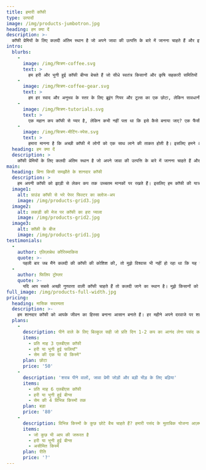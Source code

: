 ```yaml
---
title: हमारी कॉफी
type: उत्पादों
image: /img/products-jumbotron.jpg
heading: हम क्या दें
description: >-
  कॉफी प्रेमियों के लिए कलदी अंतिम स्थान है जो अपने जावा की उत्पत्ति के बारे में जानना चाहते हैं और इसे उगाने वाले किसानों का समर्थन करना चाहते हैं। हम कॉफी उत्पादन, रोस्टिंग और ब्रूइंग को गंभीरता से लेते हैं और हमें उस ज्ञान को किसी को भी पास करने में खुशी होती है।
intro:
  blurbs:
    - 
      image: /img/चित्रण-coffee.svg
      text: >
        हम हरी और भुनी हुई कॉफी बीन्स बेचते हैं जो सीधे स्वतंत्र किसानों और कृषि सहकारी समितियों से प्राप्त की जाती हैं। हमें पर्यावरण और स्थानीय समुदायों की बहुत देखभाल के साथ उगाई जाने वाली विभिन्न प्रकार की कॉफी बीन्स की पेशकश करते हुए गर्व हो रहा है। हमारी पोस्ट देखें या वर्तमान उपलब्धता के लिए सीधे हमसे संपर्क करें।
    - 
      image: /img/चित्रण-coffee-gear.svg
      text: >
        हम हर स्वाद और अनुभव के स्तर के लिए ब्रूइंग गियर और टूल्स का एक छोटा, लेकिन सावधानीपूर्वक क्यूरेटेड चयन प्रदान करते हैं। कोई फर्क नहीं पड़ता कि आप अपनी खुद की फलियाँ भूनते हैं या सिर्फ अपना पहला फ्रेंच प्रेस खरीदा है, आपको हमारी दुकान में प्यार करने के लिए एक गैजेट मिलेगा।
    - 
      image: /img/चित्रण-tutorials.svg
      text: >
        एक महान कप कॉफी से प्यार है, लेकिन कभी नहीं पता था कि इसे कैसे बनाया जाए? एक फैंसी नया Chemex खरीदा लेकिन इसका उपयोग करने का कोई सुराग नहीं है? चिंता न करें, हम यहां मदद करने के लिए हैं। कॉफी को भूनने और शराब बनाने के बारे में आप जो कुछ भी जानना चाहते हैं, उसके बारे में जानने के लिए आप हमारे बरिस्ता के साथ एक कस्टम 1-ऑन-1 परामर्श शेड्यूल कर सकते हैं। विवरण के लिए हमें ईमेल करें या स्टोर को कॉल करें।
    - 
      image: /img/चित्रण-मीटिंग-स्पेस.svg
      text: >
        हमारा मानना है कि अच्छी कॉफी में लोगों को एक साथ लाने की ताकत होती है। इसलिए हमने अपनी दुकान के एक कोने को एक आरामदायक बैठक स्थान में बदलने का फैसला किया जहां आप साथी कॉफी प्रेमियों के साथ घूम सकते हैं और कॉफी बनाने की तकनीक के बारे में जान सकते हैं। वहां प्रदर्शित सभी कलाकृतियां बिक्री के लिए हैं। आपके द्वारा भुगतान की जाने वाली पूरी कीमत कलाकार को जाती है।
  heading: हम क्या दें
  description: >
    कॉफी प्रेमियों के लिए कलदी अंतिम स्थान है जो अपने जावा की उत्पत्ति के बारे में जानना चाहते हैं और इसे उगाने वाले किसानों का समर्थन करना चाहते हैं। हम कॉफी उत्पादन, रोस्टिंग और ब्रूइंग को गंभीरता से लेते हैं और हमें उस ज्ञान को किसी को भी पास करने में खुशी होती है। यह पहचान के माध्यम से किया गया संपादन है...
main:
  heading: बिना किसी समझौते के शानदार कॉफी
  description: >
    हम अपनी कॉफी को झाड़ी से लेकर कप तक उच्चतम मानकों पर रखते हैं। इसलिए हम कॉफी की यात्रा के प्रत्येक चरण के बारे में सावधानीपूर्वक और पारदर्शी हैं। हम यह सुनिश्चित करने के लिए व्यक्तिगत रूप से प्रत्येक खेत का दौरा करते हैं कि स्थितियाँ पौधों, किसानों और स्थानीय पर्यावरण के लिए अनुकूल हैं।
  image1:
    alt: ग्राउंड कॉफी से भरे पेपर फिल्टर का क्लोज-अप
    image: /img/products-grid3.jpg
  image2:
    alt: लकड़ी की मेज पर कॉफी का हरा प्याला
    image: /img/products-grid2.jpg
  image3:
    alt: कॉफ़ी के बीज
    image: /img/products-grid1.jpg
testimonials:
  - 
    author: एलिज़ाबेथ कौरिस्माकिस
    quote: >-
      पहली बार जब मैंने कलदी की कॉफी की कोशिश की, तो मुझे विश्वास भी नहीं हो रहा था कि यह वही चीज है जो मैं रोज सुबह पी रहा हूं।
  - 
    author: फिलिप ट्रोम्लर
    quote: >-
      यदि आप सबसे अच्छी गुणवत्ता वाली कॉफी चाहते हैं तो कलदी जाने का स्थान है। मुझे किसानों को सशक्त बनाने और पारदर्शिता पर उनका रुख पसंद है।
full_image: /img/products-full-width.jpg
pricing:
  heading: मासिक सदस्यता
  description: >-
    हम शानदार कॉफी को आपके जीवन का हिस्सा बनाना आसान बनाते हैं। हर महीने अपने दरवाजे पर शानदार कॉफी प्राप्त करने के लिए हमारी मासिक सदस्यता योजनाओं में से एक चुनें। अधिक विवरण और भुगतान जानकारी के लिए हमसे संपर्क करें।
  plans:
    - 
      description: पीने वाले के लिए बिल्कुल सही जो प्रति दिन 1-2 कप का आनंद लेना पसंद करते हैं।
      items:
        - प्रति माह 3 एलबीएस कॉफी
        - हरी या भुनी हुई फलियाँ"
        - सेम की एक या दो किस्में"
      plan: छोटा
      price: '50'
    - 
      description: 'शराब पीने वालों, जावा प्रेमी जोड़ों और बड़ी भीड़ के लिए बढ़िया'
      items:
        - प्रति माह 6 एलबीएस कॉफी
        - हरी या भुनी हुई बीन्स
        - सेम की 4 विभिन्न किस्मों तक
      plan: बड़ा
      price: '80'
    - 
      description: विभिन्न किस्मों के कुछ छोटे बैच चाहते हैं? हमारी पसंद के मुताबिक योजना आज़माएं
      items:
        - जो कुछ भी आप की जरूरत है
        - हरी या भुनी हुई बीन्स
        - असीमित किस्में
      plan: रीति
      price: '?'
---
```


